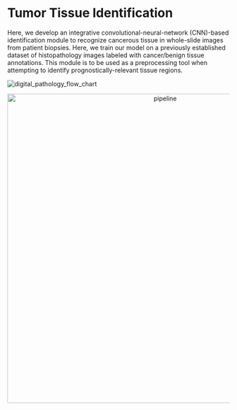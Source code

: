 # Tumor Tissue Identification
Here, we develop an integrative convolutional-neural-network (CNN)-based identification module to recognize cancerous tissue in whole-slide images from patient biopsies. Here, we train our model on a previously established dataset of histopathology images labeled with cancer/benign tissue annotations. This module is to be used as a preprocessing tool when attempting to identify prognostically-relevant tissue regions.

![digital_pathology_flow_chart](https://github.com/vrishankc/Phase-One-Tumor-Tile-Identification/assets/109028447/757b685a-3b80-46cf-990d-8f305f8edb7c)

<center>
  <img width="700" alt="pipeline" src="https://github.com/vrishankc/Phase-One-Tumor-Tile-Identification/assets/109028447/0ab46c0e-73e2-4060-a35b-8fb77682c85b">
</center>

